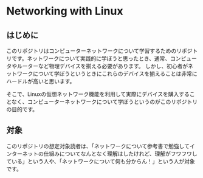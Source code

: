 # Networking with Linux
## はじめに
このリポジトリはコンピューターネットワークについて学習するためのリポジトリです。ネットワークについて実践的に学ぼうと思ったとき、通常、コンピュータやルーターなど物理デバイスを揃える必要があります。
しかし、初心者がネットワークについて学ぼうというときにこれらのデバイスを揃えることは非常にハードルが高いと思います。

そこで、Linuxの仮想ネットワーク機能を利用して実際にデバイスを購入することなく、コンピューターネットワークについて学ぼうというのがこのリポジトリの目的です。

## 対象
このリポジトリの想定対象読者は、「ネットワークについて参考書で勉強してインターネットの仕組みについてなんとなく理解はしたけれど、理解がフワフワしている」という人や、「ネットワークについて何も分からん！」という人が対象です。
